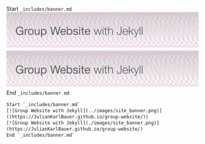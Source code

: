 Start `_includes/banner.md`
[![Group Website with Jekyll](../images/site_banner.png)]((https://JulianKarlBauer.github.io/group-website/))
[![Group Website with Jekyll](./images/site_banner.png)](https://JulianKarlBauer.github.io/group-website/)
End `_includes/banner.md`

```
Start `_includes/banner.md`
[![Group Website with Jekyll](../images/site_banner.png)]((https://JulianKarlBauer.github.io/group-website/))
[![Group Website with Jekyll](./images/site_banner.png)](https://JulianKarlBauer.github.io/group-website/)
End `_includes/banner.md`
```
